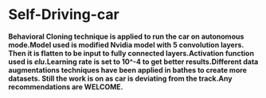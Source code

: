 # Self-Driving-car
**Behavioral Cloning technique is applied to run the car on autonomous mode.Model used is modified Nvidia model with 
5 convolution layers. Then it is flatten to be input to fully connected layers.Activation function used is _elu_.Learning
rate is set to 10^-4 to get better results.Different data augmentations techniques have been applied in bathes to create 
more datasets. Still the work is on as car is deviating from the track.Any recommendations are WELCOME.**
